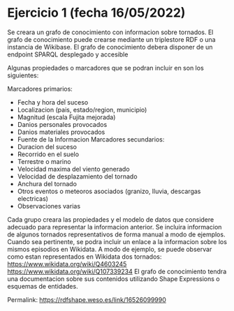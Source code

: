 # Ejercicio 1 (fecha 16/05/2022)
Se creara un grafo de conocimiento con informacion sobre tornados. El grafo de conocimiento puede crearse mediante un triplestore RDF o una instancia de Wikibase.
El grafo de conocimiento debera disponer de un endpoint SPARQL desplegado y accesible

Algunas propiedades o marcadores que se podran incluir en son los siguientes:

Marcadores primarios:
- Fecha y hora del suceso
- Localizacion (pais, estado/region, municipio)
- Magnitud (escala Fujita mejorada)
- Danios personales provocados
- Danios materiales provocados
- Fuente de la Informacion
Marcadores secundarios:
- Duracion del suceso
- Recorrido en el suelo
- Terrestre o marino
- Velocidad maxima del viento generado
- Velocidad de desplazamiento del tornado
- Anchura del tornado
- Otros eventos o meteoros asociados (granizo, lluvia, descargas electricas)
- Observaciones varias

Cada grupo creara las propiedades y el modelo de datos que considere adecuado para representar la informacion anterior. 
Se incluira informacion de algunos tornados representativos de forma manual a modo de ejemplos. 
Cuando sea pertinente, se podra incluir un enlace a la informacion sobre los mismos episodios en Wikidata. A modo de ejemplo, se puede observar como estan representados en Wikidata dos tornados: 
https://www.wikidata.org/wiki/Q4603245
https://www.wikidata.org/wiki/Q107339234
El grafo de conocimiento tendra una documentacion sobre sus contenidos utilizando Shape Expressions o esquemas de entidades. 

Permalink: https://rdfshape.weso.es/link/16526099990

